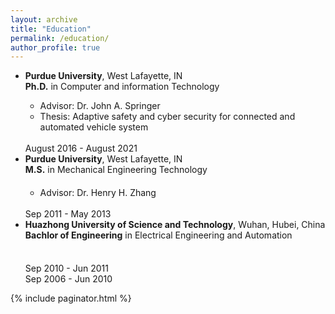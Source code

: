 ```yaml
---
layout: archive
title: "Education"
permalink: /education/
author_profile: true
---
```

<!-- <script src="{{ base_path }}/assets/js/education.js"></script> -->

<div class="row">
  <!-- <div class="col-lg-12 text-xs-center">
    <h3 class="section-heading">Education</h3>
  </div> -->
  <div class="col-lg-12 educationtext">
    <ul class="list">
      <li class="timeline-panel">
        <div class="educationinfo">
            <div class="timeline-heading">
            <div class="timeline-title">
                <span><b>Purdue University</b>, West Lafayette, IN<br/>
                <b>Ph.D.</b> in Computer and information Technology</span>
            </div>
            <!-- <img class="timeline-image" src="img/anu.png" alt="" /> -->
            </div>
            <div class="timeline-body">
            <ul>
                <li class="education-detail-list">Advisor: Dr. John A. Springer</li>
                <li class="education-detail-list">Thesis: Adaptive safety and cyber security for connected and automated vehicle system</li>
            </ul>
            </div>
        </div>
        <div class="educationtime">
            <span><br/>August 2016 - August 2021</span>
        </div>
      </li>
      <li class="timeline-panel">
        <div class="educationinfo">
            <div class="timeline-heading">
            <div class="timeline-title">
                <span><b>Purdue University</b>, West Lafayette, IN<br/>
                <b>M.S.</b> in Mechanical Engineering Technology</span>
                <h4></h4>
            </div>
            <!-- <img class="timeline-image" src="img/anu.png" alt="" /> -->
            </div>
            <div class="timeline-body">
            <ul>
                <li class="education-detail-list">Advisor: Dr. Henry H. Zhang</li>
            </ul>
            </div>
        </div>
        <div class="educationtime">
            <span><br/>Sep 2011 - May 2013</span>
        </div>
      </li>
      <li class="timeline-panel">
        <div class="educationinfo">
            <div class="timeline-heading">
            <div class="timeline-title">
                <span><b>Huazhong University of Science and Technology</b>, Wuhan, Hubei, China<br/>
                <b>Bachlor of Engineering</b> in Electrical Engineering and Automation<br/>
                <h4></h4>
            </div>
        </div>
        <div class="educationtime">
            <span><br/>Sep 2010 - Jun 2011<br/>Sep 2006 - Jun 2010</span>
        </div>
      </li>
    </ul>
  </div>
</div>


<!-- Global site tag (gtag.js) - Google Analytics -->
<script async src="https://www.googletagmanager.com/gtag/js?id=UA-111496562-1"></script>
<script>
  window.dataLayer = window.dataLayer || [];
  function gtag(){dataLayer.push(arguments);}
  gtag('js', new Date());

  gtag('config', 'UA-111496562-1');
</script>


{% include paginator.html %}